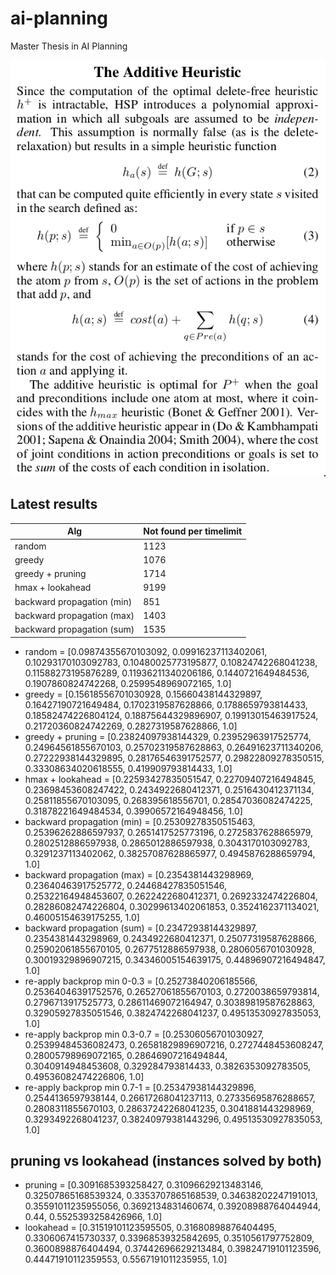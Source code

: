 # ai-planning
Master Thesis in AI Planning

![Additive heuristic definition](images/h_add.png)

## Latest results

| Alg                        | Not found per timelimit |
| -------------------------- | ----------------------- |
| random                     | 1123                    |
| greedy                     | 1076                    |
| greedy + pruning           | 1714                    |
| hmax + lookahead           | 9199                    |
| backward propagation (min) | 851                     |
| backward propagation (max) | 1403                    |
| backward propagation (sum) | 1535                    |

- random =  [0.09874355670103092, 0.09916237113402061, 0.10293170103092783, 0.10480025773195877, 0.10824742268041238, 0.11588273195876289, 0.11936211340206186, 0.1440721649484536, 0.1907860824742268, 0.2599548969072165, 1.0]
- greedy =  [0.15618556701030928, 0.15660438144329897, 0.16427190721649484, 0.1702319587628866, 0.1788659793814433, 0.18582474226804124, 0.18875644329896907, 0.19913015463917524, 0.21720360824742269, 0.2827319587628866, 1.0]
- greedy + pruning =  [0.23824097938144329, 0.23952963917525774, 0.24964561855670103, 0.25702319587628863, 0.26491623711340206, 0.27222938144329895, 0.28176546391752577, 0.29822809278350515, 0.33308634020618555, 0.419909793814433, 1.0]
- hmax + lookahead =  [0.22593427835051547, 0.22709407216494845, 0.23698453608247422, 0.2434922680412371, 0.2516430412371134, 0.25811855670103095, 0.268395618556701, 0.28547036082474225, 0.31878221649484534, 0.39906572164948456, 1.0]
- backward propagation (min) =  [0.25309278350515463, 0.25396262886597937, 0.2651417525773196, 0.2725837628865979, 0.2802512886597938, 0.2865012886597938, 0.3043170103092783, 0.3291237113402062, 0.38257087628865977, 0.4945876288659794, 1.0]
- backward propagation (max) =  [0.2354381443298969, 0.23640463917525772, 0.24468427835051546, 0.25322164948453607, 0.2622422680412371, 0.2692332474226804, 0.28286082474226804, 0.30299613402061853, 0.3524162371134021, 0.46005154639175255, 1.0]
- backward propagation (sum) =  [0.23472938144329897, 0.2354381443298969, 0.2434922680412371, 0.25077319587628866, 0.25902061855670105, 0.2677512886597938, 0.2806056701030928, 0.30019329896907215, 0.34346005154639175, 0.44896907216494847, 1.0]
- re-apply backprop min 0-0.3 =  [0.25273840206185566, 0.25364046391752576, 0.26527061855670103, 0.2720038659793814, 0.2796713917525773, 0.28611469072164947, 0.30389819587628863, 0.32905927835051546, 0.3824742268041237, 0.49513530927835053, 1.0]
- re-apply backprop min 0.3-0.7 =  [0.25306056701030927, 0.25399484536082473, 0.26581829896907216, 0.2727448453608247, 0.28005798969072165, 0.28646907216494844, 0.3040914948453608, 0.329284793814433, 0.3826353092783505, 0.49536082474226806, 1.0]
- re-apply backprop min 0.7-1 =  [0.25347938144329896, 0.2544136597938144, 0.26617268041237113, 0.27335695876288657, 0.2808311855670103, 0.28637242268041235, 0.3041881443298969, 0.3293492268041237, 0.38240979381443296, 0.49513530927835053, 1.0]

## pruning vs lookahead (instances solved by both)
- pruning =  [0.3091685393258427, 0.31096629213483146, 0.32507865168539324, 0.3353707865168539, 0.34638202247191013, 0.35591011235955056, 0.3692134831460674, 0.39208988764044944, 0.44, 0.5525393258426966, 1.0]
- lookahead =  [0.31519101123595505, 0.31680898876404495, 0.3306067415730337, 0.33968539325842695, 0.3510561797752809, 0.3600898876404494, 0.37442696629213484, 0.39824719101123596, 0.44471910112359553, 0.5567191011235955, 1.0]
